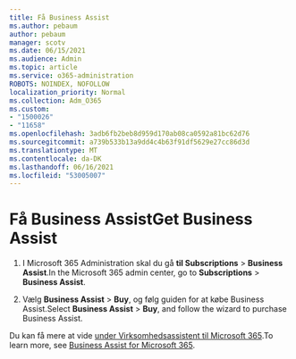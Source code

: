 ```yaml
---
title: Få Business Assist
ms.author: pebaum
author: pebaum
manager: scotv
ms.date: 06/15/2021
ms.audience: Admin
ms.topic: article
ms.service: o365-administration
ROBOTS: NOINDEX, NOFOLLOW
localization_priority: Normal
ms.collection: Adm_O365
ms.custom:
- "1500026"
- "11658"
ms.openlocfilehash: 3adb6fb2beb8d959d170ab08ca0592a81bc62d76
ms.sourcegitcommit: a739b533b13a9dd4c4b63f91df5629e27cc86d3d
ms.translationtype: MT
ms.contentlocale: da-DK
ms.lasthandoff: 06/16/2021
ms.locfileid: "53005007"
---
```

# <a name="get-business-assist"></a><span data-ttu-id="b1722-102">Få Business Assist</span><span class="sxs-lookup"><span data-stu-id="b1722-102">Get Business Assist</span></span>

1. <span data-ttu-id="b1722-103">I Microsoft 365 Administration skal du gå **til Subscriptions**  >  **Business Assist**.</span><span class="sxs-lookup"><span data-stu-id="b1722-103">In the Microsoft 365 admin center, go to **Subscriptions** > **Business Assist**.</span></span>

1. <span data-ttu-id="b1722-104">Vælg **Business Assist**  >  **Buy**, og følg guiden for at købe Business Assist.</span><span class="sxs-lookup"><span data-stu-id="b1722-104">Select **Business Assist** > **Buy**, and follow the wizard to purchase Business Assist.</span></span>

<span data-ttu-id="b1722-105">Du kan få mere at vide [under Virksomhedsassistent til Microsoft 365](/microsoft-365/admin/misc/business-assist).</span><span class="sxs-lookup"><span data-stu-id="b1722-105">To learn more, see [Business Assist for Microsoft 365](/microsoft-365/admin/misc/business-assist).</span></span>